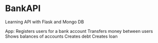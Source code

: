 # BankAPI

Learning API with Flask and Mongo DB

App:
Registers users for a bank account
Transfers money between users
Shows balances of accounts
Creates debt
Creates loan

